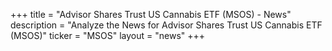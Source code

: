 +++
title = "Advisor Shares Trust US Cannabis ETF (MSOS) - News"
description = "Analyze the News for Advisor Shares Trust US Cannabis ETF (MSOS)"
ticker = "MSOS"
layout = "news"
+++

